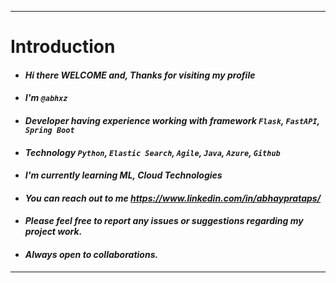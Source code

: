 ***
# Introduction
* #### *Hi there WELCOME and, Thanks for visiting my profile*
* #### *I'm `@abhxz`*
* #### *Developer having experience working with framework `Flask`, `FastAPI`, `Spring Boot`*
* #### *Technology `Python`, `Elastic Search`, `Agile`, `Java`, `Azure`, `Github`*
* #### *I'm currently learning ML, Cloud Technologies*
* #### *You can reach out to me https://www.linkedin.com/in/abhayprataps/*
* #### *Please feel free to report any issues or suggestions regarding my project work.*
* #### *Always open to collaborations.*
***

